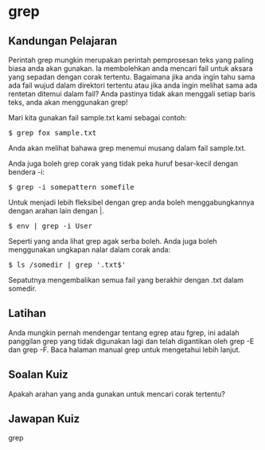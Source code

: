 # grep

## Kandungan Pelajaran

Perintah grep mungkin merupakan perintah pemprosesan teks yang paling biasa anda akan gunakan. Ia membolehkan anda mencari fail untuk aksara yang sepadan dengan corak tertentu. Bagaimana jika anda ingin tahu sama ada fail wujud dalam direktori tertentu atau jika anda ingin melihat sama ada rentetan ditemui dalam fail? Anda pastinya tidak akan menggali setiap baris teks, anda akan menggunakan grep!

Mari kita gunakan fail sample.txt kami sebagai contoh:

<pre>$ grep fox sample.txt</pre>

Anda akan melihat bahawa grep menemui musang dalam fail sample.txt.

Anda juga boleh grep corak yang tidak peka huruf besar-kecil dengan bendera -i:

<pre>$ grep -i somepattern somefile</pre>

Untuk menjadi lebih fleksibel dengan grep anda boleh menggabungkannya dengan arahan lain dengan |.

<pre>$ env | grep -i User</pre>

Seperti yang anda lihat grep agak serba boleh. Anda juga boleh menggunakan ungkapan nalar dalam corak anda:

<pre>$ ls /somedir | grep '.txt$'</pre>

Sepatutnya mengembalikan semua fail yang berakhir dengan .txt dalam somedir.

## Latihan

Anda mungkin pernah mendengar tentang egrep atau fgrep, ini adalah panggilan grep yang tidak digunakan lagi dan telah digantikan oleh grep -E dan grep -F. Baca halaman manual grep untuk mengetahui lebih lanjut.

## Soalan Kuiz

Apakah arahan yang anda gunakan untuk mencari corak tertentu?

## Jawapan Kuiz

grep